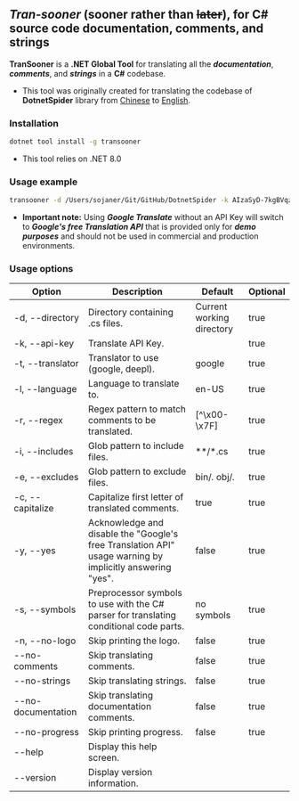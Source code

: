 ## ***Tran-sooner*** (**sooner** rather than ~~later~~), for C# source code documentation, comments, and strings
**TranSooner** is a **.NET Global Tool** for translating all the ***documentation***, ***comments***, and ***strings*** in a **C#** codebase.
- This tool was originally created for translating the codebase of **DotnetSpider** library from [Chinese](https://github.com/dotnetcore/DotnetSpider) to [English](https://github.com/Sojaner/DotnetSpider/tree/en-updated).

### Installation
```bash
dotnet tool install -g transooner
```
- This tool relies on .NET 8.0

### Usage example
```bash
transooner -d /Users/sojaner/Git/GitHub/DotnetSpider -k AIzaSyD-7kgBVqzyJb0e6k3yvh1PEw0F42xS4T8 -t google -s Debug #The API key here is a dummy API key
```
- **Important note:** Using ***Google Translate*** without an API Key will switch to ***Google's free Translation API*** that is provided only for ***demo purposes*** and should not be used in commercial and production environments.

### Usage options
| Option              | Description                                                                                                  | Default                    | Optional |
|---------------------|--------------------------------------------------------------------------------------------------------------|----------------------------|----------|
| -d, --directory     | Directory containing .cs files.                                                                              | Current working directory  | true     |
| -k, --api-key       | Translate API Key.                                                                                           |                            | true     |
| -t, --translator    | Translator to use (google, deepl).                                                                           | google                     | true     |
| -l, --language      | Language to translate to.                                                                                    | en-US                      | true     |
| -r, --regex         | Regex pattern to match comments to be translated.                                                            | [^\x00-\x7F]               | true     |
| -i, --includes      | Glob pattern to include files.                                                                               | **/*.cs                    | true     |
| -e, --excludes      | Glob pattern to exclude files.                                                                               | bin/*.* obj/*.*            | true     |
| -c, --capitalize    | Capitalize first letter of translated comments.                                                              | true                       | true     |
| -y, --yes           | Acknowledge and disable the "Google's free Translation API" usage warning by implicitly answering "yes".     | false                      | true     |
| -s, --symbols       | Preprocessor symbols to use with the C# parser for translating conditional code parts.                       | no symbols                 | true     |
| -n, --no-logo       | Skip printing the logo.                                                                                      | false                      | true     |
| --no-comments       | Skip translating comments.                                                                                   | false                      | true     |
| --no-strings        | Skip translating strings.                                                                                    | false                      | true     |
| --no-documentation  | Skip translating documentation comments.                                                                     | false                      | true     |
| --no-progress       | Skip printing progress.                                                                                      | false                      | true     |
| --help              | Display this help screen.                                                                                    |                            |          |
| --version           | Display version information.                                                                                 |                            |          |
